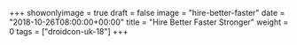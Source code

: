 +++
showonlyimage = true
draft = false
image = "hire-better-faster"
date = "2018-10-26T08:00:00+00:00"
title = "Hire Better Faster Stronger"
weight = 0
tags = ["droidcon-uk-18"]
+++

